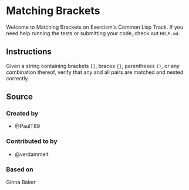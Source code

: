 # Matching Brackets

Welcome to Matching Brackets on Exercism's Common Lisp Track.
If you need help running the tests or submitting your code, check out `HELP.md`.

## Instructions

Given a string containing brackets `[]`, braces `{}`, parentheses `()`,
or any combination thereof, verify that any and all pairs are matched
and nested correctly.

## Source

### Created by

- @PaulT89

### Contributed to by

- @verdammelt

### Based on

Ginna Baker